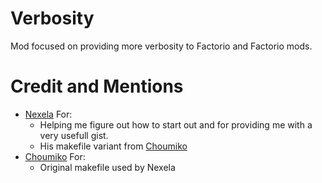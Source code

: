# Verbosity
Mod focused on providing more verbosity to Factorio and Factorio mods.

# Credit and Mentions
- [Nexela](https://github.com/Nexela) For:
    - Helping me figure out how to start out and for providing me with a very usefull gist.
    - His makefile variant from [Choumiko](https://github.com/Choumiko)
- [Choumiko](https://github.com/Choumiko) For:
    - Original makefile used by Nexela
